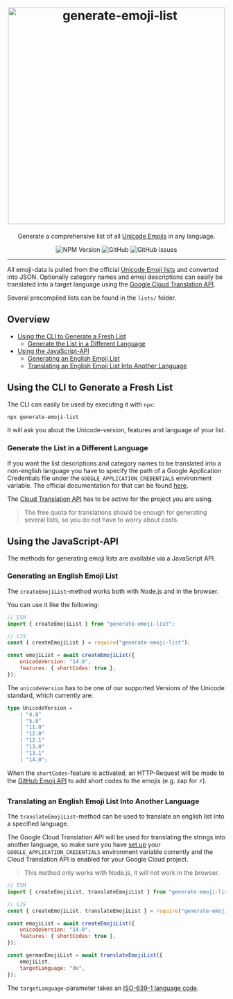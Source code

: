 <div align="center">
    <p align="center">
        <h1 align="center"><img src="https://raw.githubusercontent.com/leodr/generate-emoji-list/main/assets/logo.png" width="500px" alt="generate-emoji-list" /></h1>
    </p>
    <p align="center">
        Generate a comprehensive list of all <a href="https://unicode.org/emoji/charts/full-emoji-list.html">Unicode Emojis</a> in any language.
    </p>
    <p align="center">
        <img alt="NPM Version" src="https://img.shields.io/npm/v/generate-emoji-list?style=for-the-badge" />
        <img alt="GitHub" src="https://img.shields.io/github/license/leodr/generate-emoji-list?style=for-the-badge">
        <img alt="GitHub issues" src="https://img.shields.io/github/issues-raw/leodr/generate-emoji-list?style=for-the-badge">
    </p>
</div>

---

All emoji-data is pulled from the official
[Unicode Emoji lists](https://unicode.org/Public/emoji/) and converted into
JSON. Optionally category names and emoji descriptions can easily be translated
into a target language using the
[Google Cloud Translation API](https://cloud.google.com/translate).

Several precompiled lists can be found in the `lists/` folder.

## Overview

-   [Using the CLI to Generate a Fresh List](#using-the-cli-to-generate-a-fresh-list)
    -   [Generate the List in a Different Language](#generate-the-list-in-a-different-language)
-   [Using the JavaScript-API](#using-the-javascript-api)
    -   [Generating an English Emoji List](#generating-an-english-emoji-list)
    -   [Translating an English Emoji List Into Another Language](#translating-an-english-emoji-list-into-another-language)

## Using the CLI to Generate a Fresh List

The CLI can easily be used by executing it with `npx`:

```bash
npx generate-emoji-list
```

It will ask you about the Unicode-version, features and language of your list.

### Generate the List in a Different Language

If you want the list descriptions and category names to be translated into a
non-english language you have to specify the path of a Google Application
Credentials file under the `GOOGLE_APPLICATION_CREDENTIALS` environment
variable. The official documentation for that can be found
[here](https://cloud.google.com/docs/authentication/getting-started).

The [Cloud Translation API](https://cloud.google.com/translate) has to be active
for the project you are using.

> The free quota for translations should be enough for generating several lists,
> so you do not have to worry about costs.

## Using the JavaScript-API

The methods for generating emoji lists are available via a JavaScript API.

### Generating an English Emoji List

The `createEmojiList`-method works both with Node.js and in the browser.

You can use it like the following:

```js
// ESM
import { createEmojiList } from "generate-emoji-list";

// CJS
const { createEmojiList } = require("generate-emoji-list");

const emojiList = await createEmojiList({
    unicodeVersion: "14.0",
    features: { shortCodes: true },
});
```

The `unicodeVersion` has to be one of our supported Versions of the Unicode
standard, which currently are:

```ts
type UnicodeVersion =
    | "4.0"
    | "5.0"
    | "11.0"
    | "12.0"
    | "12.1"
    | "13.0"
    | "13.1"
    | "14.0";
```

When the `shortCodes`-feature is activated, an HTTP-Request will be made to the
[GitHub Emoji API](https://api.github.com/emojis) to add short codes to the
emojis (e.g. zap for ⚡️).

### Translating an English Emoji List Into Another Language

The `translateEmojiList`-method can be used to translate an english list into a
specified language.

The Google Cloud Translation API will be used for translating the strings into
another language, so make sure you have
[set up](https://cloud.google.com/docs/authentication/getting-started) your
`GOOGLE_APPLICATION_CREDENTIALS` environment variable corrently and the Cloud
Translation API is enabled for your Google Cloud project.

> This method only works with Node.js, it will not work in the browser.

```js
// ESM
import { createEmojiList, translateEmojiList } from "generate-emoji-list";

// CJS
const { createEmojiList, translateEmojiList } = require("generate-emoji-list");

const emojiList = await createEmojiList({
    unicodeVersion: "14.0",
    features: { shortCodes: true },
});

const germanEmojiList = await translateEmojiList({
    emojiList,
    targetLanguage: "de",
});
```

The `targetLanguage`-parameter takes an
[ISO-639-1 language code](https://en.wikipedia.org/wiki/List_of_ISO_639-1_codes).
